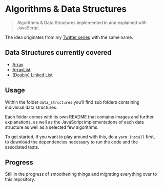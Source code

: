 # Algorithms & Data Structures
> Algorithms & Data Structures implemented in and explained with JavaScript.

The idea originates from my [Twitter series](https://twitter.com/oliverjumpertz/status/1291055493595705348) with the same name.

## Data Structures currently covered
- [Array](./data_structures/array/README.md)
- [ArrayList](./data_structures/array_list/README.md)
- [(Doubly) Linked List](./data_structures/linked_list/README.md)

## Usage
Within the folder `data_structures` you'll find sub folders containing individual data structures.

Each folder comes with its own README that contains images and further explanations, as well as the JavaScript implementations of each data structure as well as a selected few algorithms.

To get started, if you want to play around with this, do a `yarn install` first, to download the dependencies necessary to run the code and the associated tests.

## Progress
Still in the progress of smoothening things and migrating everything over to this repository.
